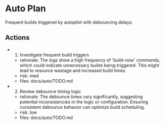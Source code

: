 # Auto Plan

Frequent builds triggered by autopilot with debouncing delays.

## Actions
- 1. Investigate frequent build triggers
  - rationale: The logs show a high frequency of 'build-now' commands, which could indicate unnecessary builds being triggered. This might lead to resource wastage and increased build times.
  - risk: med
  - files: docs/auto/TODO.md
- 2. Review debounce timing logic
  - rationale: The debounce times vary significantly, suggesting potential inconsistencies in the logic or configuration. Ensuring consistent debounce behavior can optimize build scheduling.
  - risk: low
  - files: docs/auto/TODO.md
